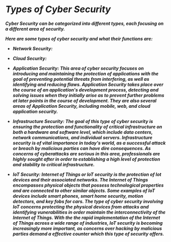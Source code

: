 # **_Types of Cyber Security_**
**_Cyber Security can be categorized into different types, each focusing on a different area of security._</p>**
**_<p>Here are some types of cyber security and what their functions are: </p>_**
+ **_<p>Network Security:  </p>_**
+ **_<p>Cloud Security:  </p>_** 
+ **_<p>Application Security: This area of cyber security focuses on introducing and maintaining the protection of applications with the goal of preventing potential threats from interfering, as well as identifying and reducing flaws. Application Security takes place over the course of an application's development process, detecting and solving issues when they initially arise as to prevent further problems at later points in the course of development. They are also several areas of Application Security, including mobile, web, and cloud application security. </p>_**
+ **_<p>Infrastructure Security: The goal of this type of cyber security is ensuring the protection and functionality of critical infrastructure on both a hardware and software level, which include data centers, network communications, and individual servers. Infrastructure security is of vital importance in today's world, as a successful attack or breach by malicious parties can have dire consequences. As concerns of cyberattacks are serious in this area, professionals are highly sought after in order to establishing a high level of protection and stability to critical infrastructure. </p>_**
+ **_<p>IoT Security: Internet of Things or IoT security is the protection of Iot devices and their associated networks. The Internet of Things encompasses physical objects that possess technological properties and are connected to other similar objects. Some examples of IoT devices include smart phones, smart home security, motion detectors, and key fobs for cars. The type of cyber security involving IoT concerns protecting the physical devices from attacks and identifying vunerabilities in order maintain the interconnectivity of the Internet of Things. With the the rapid implementation of the Internet of Things across a wide range of industries, IoT security is becoming increasingly more important, as concerns over hacking by malicious parties demand a effective counter which this type of security offers.</p>_**

